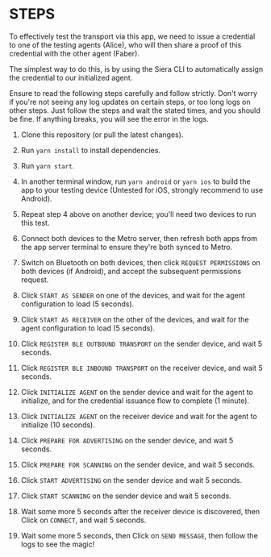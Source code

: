 # STEPS

To effectively test the transport via this app, we need to issue a credential to one of the testing agents (Alice), who will then share a proof of this credential with the other agent (Faber).

The simplest way to do this, is by using the Siera CLI to automatically assign the credential to our initialized agent.

Ensure to read the following steps carefully and follow strictly. Don't worry if you're not seeing any log updates on certain steps, or too long logs on other steps. Just follow the steps and wait the stated times, and you should be fine. If anything breaks, you will see the error in the logs.

1. Clone this repository (or pull the latest changes).

2. Run `yarn install` to install dependencies.

3. Run `yarn start`.

4. In another terminal window, run `yarn android` or `yarn ios` to build the app to your testing device (Untested for iOS, strongly recommend to use Android).

5. Repeat step 4 above on another device; you'll need two devices to run this test.

6. Connect both devices to the Metro server, then refresh both apps from the app server terminal to ensure they're both synced to Metro.

7. Switch on Bluetooth on both devices, then click `REQUEST PERMISSIONS` on both devices (if Android), and accept the subsequent permissions request.

8. Click `START AS SENDER` on one of the devices, and wait for the agent configuration to load (5 seconds).

9. Click `START AS RECEIVER` on the other of the devices, and wait for the agent configuration to load (5 seconds).

10. Click `REGISTER BLE OUTBOUND TRANSPORT` on the sender device, and wait 5 seconds.

11. Click `REGISTER BLE INBOUND TRANSPORT` on the receiver device, and wait 5 seconds.

12. Click `INITIALIZE AGENT` on the sender device and wait for the agent to initialize, and for the credential issuance flow to complete (1 minute).

13. Click `INITIALIZE AGENT` on the receiver device and wait for the agent to initialize (10 seconds).

14. Click `PREPARE FOR ADVERTISING` on the sender device, and wait 5 seconds.

15. Click `PREPARE FOR SCANNING` on the sender device, and wait 5 seconds.

16. Click `START ADVERTISING` on the sender device and wait 5 seconds.

17. Click `START SCANNING` on the sender device and wait 5 seconds.

18. Wait some more 5 seconds after the receiver device is discovered, then Click on `CONNECT`, and wait 5 seconds.

19. Wait some more 5 seconds, then Click on `SEND MESSAGE`, then follow the logs to see the magic!
